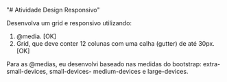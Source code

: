 "# Atividade Design Responsivo"

Desenvolva um grid e responsivo utilizando: 
1) @media. [OK]
2) Grid, que deve conter 12 colunas com uma calha (gutter) de até 30px. [OK]

Para as @medias, eu desenvolvi baseado nas medidas do bootstrap: extra-small-devices, 
small-devices- medium-devices e large-devices.